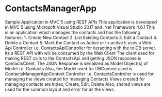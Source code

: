 # ContactsManagerApp
Sample Application in MVC 5 using REST APIs
This application is developed in MVC 5 using Microsoft Visual Studio 2017 and .Net Framework 4.6.1
This is an application which manages the contacts and has the following features:
      1. Create New Contact
      2. List Existing Contacts
      3. Edit a Contact
      4. Delete a Contact
      5. Mark the Contact as Active or In-active
It uses a Web Api Controller i.e. ContactsApiController for iteracting with the to DB server. its a REST API with will be consumed by the Web Client
The client used for making REST calls to the ContactsApi and getting JSON response is ContactsClient. 
The JSON Response is serialized as Model Object(s) of Model i.e. Contacts
Also, the Model used for DBContext used is ContactsManagerAppContext
Controller i.e. ContactsController is used for managing the views created for managing Contacts
Views created for managing contacts are Index, Create, Edit, Delete
Also, shared views are used for the common layout and error for all the views.

